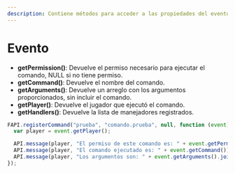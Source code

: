 ```yaml
---
description: Contiene métodos para acceder a las propiedades del evento.
---
```


# Evento

* **getPermission()**: Devuelve el permiso necesario para ejecutar el comando, NULL si no tiene permiso.
* **getCommand()**: Devuelve el nombre del comando.
* **getArguments()**: Devuelve un arreglo con los argumentos proporcionados, sin incluir el comando.
* **getPlayer()**: Devuelve el jugador que ejecutó el comando.
* **getHandlers()**: Devuelve la lista de manejadores registrados.

```javascript
FAPI.registerCommand("prueba", "comando.prueba", null, function (event) {  
  var player = event.getPlayer();  

  API.message(player, "El permiso de este comando es: " + event.getPermission()); 
  API.message(player, "El comando ejecutado es: " + event.getCommand());
  API.message(player, "Los argumentos son: " + event.getArguments().join(','));
});
```
